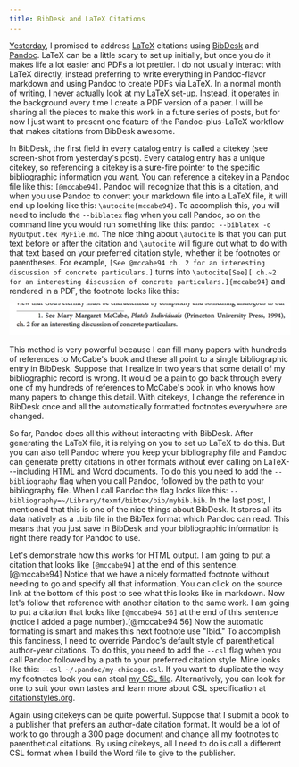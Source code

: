 ```yaml
---
title: BibDesk and LaTeX Citations
---
```


[Yesterday], I promised to address [LaTeX] citations using [BibDesk] and [Pandoc].  LaTeX can be a little scary to set up initially, but once you do it makes life a lot easier and PDFs a lot prettier.  I do not usually interact with LaTeX directly, instead preferring to write everything in Pandoc-flavor markdown and using Pandoc to create PDFs via LaTeX.  In a normal month of writing, I never actually look at my LaTeX set-up.  Instead, it operates in the background every time I create a PDF version of a paper.  I will be sharing all the pieces to make this work in a future series of posts, but for now I just want to present one feature of the Pandoc-plus-LaTeX workflow that makes citations from BibDesk awesome.

In BibDesk, the first field in every catalog entry is called a citekey (see screen-shot from yesterday's post).  Every catalog entry has a unique citekey, so referencing a citekey is a sure-fire pointer to the specific bibliographic information you want.  You can reference a citekey in a Pandoc file like this: `[@mccabe94]`.  Pandoc will recognize that this is a citation, and when you use Pandoc to convert your markdown file into a LaTeX file, it will end up looking like this: `\autocite{mccabe94}`.  To accomplish this, you will need to include the `--biblatex` flag when you call Pandoc, so on the command line you would run something like this: `pandoc --biblatex -o MyOutput.tex MyFile.md`.  The nice thing about `\autocite` is that you can put text before or after the citation and `\autocite` will figure out what to do with that text based on your preferred citation style, whether it be footnotes or parentheses.  For example, `[See @mccabe94 ch. 2 for an interesting discussion of concrete particulars.]` turns into `\autocite[See][ ch.~2 for an interesting discussion of concrete
particulars.]{mccabe94}` and rendered in a PDF, the footnote looks like this:

![Formated Footnote using BibDesk and \autocite](/images/Screen2014-07-091.png)

This method is very powerful because I can fill many papers with hundreds of references to McCabe's book and these all point to a single bibliographic entry in BibDesk.  Suppose that I realize in two years that some detail of my bibliographic record is wrong.  It would be a pain to go back through every one of my hundreds of references to McCabe's book in who knows how many papers to change this detail.  With citekeys, I change the reference in BibDesk once and all the automatically formatted footnotes everywhere are changed.

So far, Pandoc does all this without interacting with BibDesk.  After generating the LaTeX file, it is relying on you to set up LaTeX to do this.  But you can also tell Pandoc where you keep your bibliography file and Pandoc can generate pretty citations in other formats without ever calling on LaTeX---including HTML and Word documents.  To do this you need to add the `--bibliography` flag when you call Pandoc, followed by the path to your bibliography file.  When I call Pandoc the flag looks like this:  `--bibliography=~/Library/texmf/bibtex/bib/mybib.bib`.  In the last post, I mentioned that this is one of the nice things about BibDesk.  It stores all its data natively as a `.bib` file in the BibTex format which Pandoc can read.  This means that you just save in BibDesk and your bibliographic information is right there ready for Pandoc to use.

Let's demonstrate how this works for HTML output.  I am going to put a citation that looks like `[@mccabe94]` at the end of this sentence.[@mccabe94]  Notice that we have a nicely formatted footnote without needing to go and specify all that information. You can click on the source link at the bottom of this post to see what this looks like in markdown.  Now let's follow that reference with another citation to the same work.  I am going to put a citation that looks like `[@mccabe94 56]` at the end of this sentence (notice I added a page number).[@mccabe94 56]  Now the automatic formating is smart and makes this next footnote use "Ibid."  To accomplish this fanciness, I need to override Pandoc's default style of parenthetical author-year citations.  To do this, you need to add the `--csl` flag when you call Pandoc followed by a path to your preferred citation style.  Mine looks like this: `--csl ~/.pandoc/my-chicago.csl`.  If you want to duplicate the way my footnotes look you can steal [my CSL file].  Alternatively, you can look for one to suit your own tastes and learn more about CSL specification at [citationstyles.org].

Again using citekeys can be quite powerful.  Suppose that I submit a book to a publisher that prefers an author-date citation format.  It would be a lot of work to go through a 300 page document and change all my footnotes to parenthetical citations.  By using citekeys, all I need to do is call a different CSL format when I build the Word file to give to the publisher.

[citationstyles.org]: http://citationstyles.org/styles/
[my CSL file]: /files/my-chicago.csl
[Yesterday]: /blog/2014-07-08-intro-to-bibdesk.md
[LaTeX]:    http://www.latex-project.org
[Pandoc]:   http://johnmacfarlane.net/pandoc/
[BibDesk]:  http://bibdesk.sourceforge.net

